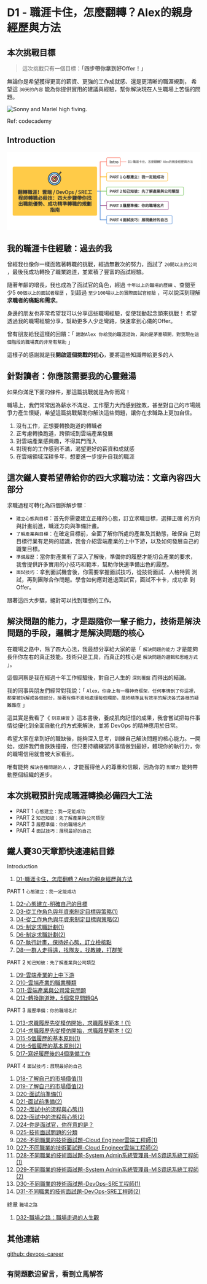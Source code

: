 # D1 - 職涯卡住，怎麼翻轉？Alex的親身經歷與方法

## 本次挑戰目標

> 這次挑戰只有一個目標：**「四步帶你拿到好Offer！」**

無論你是希望獲得更高的薪資、更強的工作成就感、還是更清晰的職涯規劃，
希望這 `30天的內容` 能為你提供實用的建議與經驗，幫你解決現在人生職場上苦惱的問題。

![Sonny and Mariel high fiving.](https://content.codecademy.com/courses/learn-cpp/community-challenge/highfive.gif)

Ref: codecademy

## Introduction

![鐵人賽-30Days](https://github.com/qwedsazxc78/devops-career/raw/main/docs/img/30Days.png)

## 我的職涯卡住經驗：過去的我

曾經我也像你一樣面臨著轉職的挑戰，經過無數次的努力，面試了 `20間以上的公司` ，最後我成功轉換了職業跑道，並累積了豐富的面試經驗。

隨著年齡的增長，我也成為了面試官的角色，經過 `十年以上的職場的歷練` 、查閱至少5 `00個以上的面試者履歷` ，到超過 `至少100場以上的實際面試官經驗` ，可以說深刻理解**求職者的痛點和需求**。

身邊的朋友也非常希望我可以分享這些職場經驗，促使我動起念頭來挑戰！
希望透過我的職場經驗分享，幫助更多人少走彎路，快速拿到心儀的Offer。

曾有朋友給我這樣的回饋：「 `謝謝Alex 你給我的職涯諮詢，真的是茅塞頓開，對我現在這個階段的職場真的非常有幫助` 」

這樣子的感謝就是我**開啟這個挑戰的初心**，要將這些知識帶給更多的人

## 針對讀者：你應該需要我的心靈雞湯

如果你滿足下面的條件，那這篇挑戰就是為你而寫！

職場上，我們常常因為薪水不滿足、工作壓力大而感到挫敗，甚至對自己的市場競爭力產生懷疑，希望這篇挑戰幫助你解決這些問題，讓你在求職路上更加自信。

01. 沒有工作，正想要轉換跑道的轉職者
02. 正考慮轉換跑道，跨領域到雲端產業發展
03. 對雲端產業感興趣，不得其門而入
04. 對現有的工作感到不滿，渴望更好的薪資和成就感
05. 在雲端領域深耕多年，想要進一步提升自我的職涯

## 這次鐵人賽希望帶給你的四大求職功法：文章內容四大部分

求職過程可轉化為四個拆解步驟：

* `建立心態與目標`：首先你需要建立正確的心態，訂立求職目標，選擇正確
的方向與計畫前進，職涯方向與準備計畫。
* `了解產業與目標`：在確定目標前，全面了解你所處的產業及其動態，確保自
己對目標行業有足夠的認識，我會介紹雲端產業的上中下游，以及如何發展自己的職業目標。
* `準備履歷`：當你對產業有了深入了解後，準備你的履歷才能切合產業的要求，我會提供許多實用的小技巧和範本，幫助你快速準備出色的履歷。
* `面試技巧`：拿到面試機會後，你需要掌握面試技巧，從技術面試、人格特質
測試，再到團隊合作問題。學會如何應對進退面試官，面試不卡卡，成功拿
到Offer。

跟著這四大步驟，絕對可以找到理想的工作。

## 解決問題的能力，才是跟隨你一輩子能力，技術是解決問題的手段，邏輯才是解決問題的核心

在職場之路中，除了四大心法，我最想分享給大家的是「 `解決問題的能力` 才是能夠長伴你左右的真正技能。技術只是工具，而真正的核心是 `解決問題的邏輯和思維方式` 」。

這個洞察是我在經過十年工作經驗後，對自己人生的 `深刻覆盤` 而得出的結論。

我的同事與朋友們經常對我說：「 `Alex，你身上有一種神奇框架，任何事情到了你這裡，都會被拆解成各個部分，接著有條不紊地處理每個環節，最終精準且有效率的解決各式各樣的疑難雜症` 」

這其實是我看了《 `刻意練習` 》這本書後，養成肌肉記憶的成果，我會嘗試把每件事情從優化到全面自動化的方式來解決，並將 DevOps 的精神應用於日常。

希望大家在拿到好的職缺後，能夠深入思考，訓練自己解決問題的核心能力。一開始，或許我們會跌跌撞撞，但只要持續練習將事情做到最好，體現你的執行力，你的職場信用就會被大家看到。

唯有能夠 `解決各種問題的人` ，才能獲得他人的尊重和信賴，因為你的 `影響力` 能夠帶動整個組織的進步。

## 本次挑戰預計完成職涯轉換必備四大工法

* PART 1 `心態建立：我一定能成功`
* PART 2 `知己知彼：先了解產業與公司類型`
* PART 3 `履歷準備：你的職場名片`
* PART 4 `面試技巧：展現最好的自己`

## 鐵人賽30天章節快速連結目錄

Introduction

01. [D1-職涯卡住，怎麼翻轉？Alex的親身經歷與方法](https://ithelp.ithome.com.tw/articles/10351094)

PART 1 `心態建立：我一定能成功`

01. [D2-心態建立-明確自己的目標](https://ithelp.ithome.com.tw/articles/10352269)
02. [D3-從工作角色與年資來制定目標與策略(1)](https://ithelp.ithome.com.tw/articles/10352821)
03. [D4-從工作角色與年資來制定目標與策略(2)](https://ithelp.ithome.com.tw/articles/10352831)
04. [D5-制定求職計劃(1)](https://ithelp.ithome.com.tw/articles/10353698)
05. [D6-制定求職計劃(2)](https://ithelp.ithome.com.tw/articles/10355044)
06. [D7-執行計畫，保持好心態，訂立檢核點](https://ithelp.ithome.com.tw/articles/10355532)
07. [D8-一群人走得遠，找隊友，找教練，打群架](https://ithelp.ithome.com.tw/articles/10356231)

PART 2 `知己知彼：先了解產業與公司類型`

01. [D9-雲端產業的上中下游](https://ithelp.ithome.com.tw/articles/10357025)
02. [D10-雲端產業的職業種類](https://ithelp.ithome.com.tw/articles/10357338)
03. [D11-雲端產業與公司常見問題](https://ithelp.ithome.com.tw/articles/10357669)
04. [D12-轉換跑道時，5個常見問題QA](https://ithelp.ithome.com.tw/articles/10358753)

PART 3 `履歷準備：你的職場名片`

01. [D13-求職履歷先從模仿開始，求職履歷範本！(1)](https://ithelp.ithome.com.tw/articles/10359364)
02. [D14-求職履歷先從模仿開始，求職履歷範本！(2)](https://ithelp.ithome.com.tw/articles/10359784)
03. [D15-5個履歷的基本原則(1)](https://ithelp.ithome.com.tw/articles/10360624)
04. [D16-5個履歷的基本原則(2)](https://ithelp.ithome.com.tw/articles/10360648)
05. [D17-寫好履歷後的4個準備工作](https://ithelp.ithome.com.tw/articles/10361678)

PART 4 `面試技巧：展現最好的自己`

01. [D18-了解自己的市場價值(1)](https://ithelp.ithome.com.tw/articles/10361720)
02. [D19-了解自己的市場價值(2)](https://ithelp.ithome.com.tw/articles/10362271)
03. [D20-面試前準備(1)](https://ithelp.ithome.com.tw/articles/10362272)
04. [D21-面試前準備(2)](https://github.com/qwedsazxc78/devops-career/blob/main/docs/D21-面試前準備(2).md)
05. [D22-面試中的流程與心態(1)](https://github.com/qwedsazxc78/devops-career/blob/main/docs/D22-面試中的流程與心態(1).md)
06. [D23-面試中的流程與心態(2)](https://github.com/qwedsazxc78/devops-career/blob/main/docs/D23-面試中的流程與心態(2).md)
07. [D24-你是面試官，你在意的是？](https://github.com/qwedsazxc78/devops-career/blob/main/docs/D24-面試後的心態與禮貌(1).md)
08. [D25-技術面試問題的分類](https://github.com/qwedsazxc78/devops-career/blob/main/docs/D25-面試後的心態與禮貌(2).md)
09. [D26-不同職業的技術面試題-Cloud Engineer雲端工程師(1)](https://github.com/qwedsazxc78/devops-career/blob/main/docs/D26-你是面試官，你在意的是？.md)
10. [D27-不同職業的技術面試題-Cloud Engineer雲端工程師(2)](https://github.com/qwedsazxc78/devops-career/blob/main/docs/D27-%E4%B8%8D%E5%90%8C%E8%81%B7%E6%A5%AD%E7%9A%84%E6%8A%80%E8%A1%93%E9%9D%A2%E8%A9%A6%E9%A1%8C-Cloud%20Engineer%E9%9B%B2%E7%AB%AF%E5%B7%A5%E7%A8%8B%E5%B8%AB.md)
11. [D28-不同職業的技術面試題-System Admin系統管理員-MIS資訊系統工程師(1)](https://github.com/qwedsazxc78/devops-career/blob/main/docs/D28-%E4%B8%8D%E5%90%8C%E8%81%B7%E6%A5%AD%E7%9A%84%E6%8A%80%E8%A1%93%E9%9D%A2%E8%A9%A6%E9%A1%8C-System%20Admin%E7%B3%BB%E7%B5%B1%E7%AE%A1%E7%90%86%E5%93%A1-MIS%E8%B3%87%E8%A8%8A%E7%B3%BB%E7%B5%B1%E5%B7%A5%E7%A8%8B%E5%B8%AB.md)
12. [D29-不同職業的技術面試題-System Admin系統管理員-MIS資訊系統工程師(2)](https://github.com/qwedsazxc78/devops-career/blob/main/docs/D29-%E4%B8%8D%E5%90%8C%E8%81%B7%E6%A5%AD%E7%9A%84%E6%8A%80%E8%A1%93%E9%9D%A2%E8%A9%A6%E9%A1%8C-DevOps-SRE%E5%B7%A5%E7%A8%8B%E5%B8%AB.md)
13. [D30-不同職業的技術面試題-DevOps-SRE工程師(1)](https://github.com/qwedsazxc78/devops-career/blob/main/docs/D30-%E4%BA%94%E5%A4%A7%E9%9D%A2%E5%90%91%E7%9A%84%E4%BA%BA%E6%A0%BC%E7%89%B9%E8%B3%AA%E9%9D%A2%E8%A9%A6%E9%A1%8C.md)
14. [D31-不同職業的技術面試題-DevOps-SRE工程師(2)](https://github.com/qwedsazxc78/devops-career/blob/main/docs/D30-%E4%BA%94%E5%A4%A7%E9%9D%A2%E5%90%91%E7%9A%84%E4%BA%BA%E6%A0%BC%E7%89%B9%E8%B3%AA%E9%9D%A2%E8%A9%A6%E9%A1%8C.md)

終章 `職場之路`

01. [D32-職場之路：職場走過的人生觀](https://github.com/qwedsazxc78/devops-career/blob/main/docs/D31-%E8%81%B7%E5%A0%B4%E4%B9%8B%E8%B7%AF%EF%BC%9A%E8%81%B7%E5%A0%B4%E8%B5%B0%E9%81%8E%E7%9A%84%E4%BA%BA%E7%94%9F%E8%A7%80.md)

## 其他連結

[github: devops-career](https://github.com/qwedsazxc78/devops-career/tree/main)

## `有問題歡迎留言，看到立馬解答`
